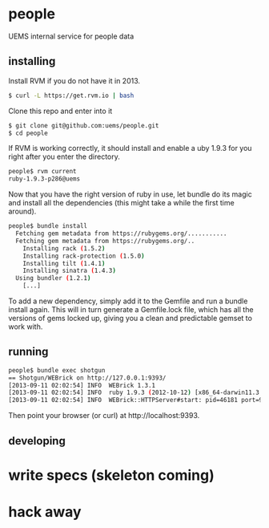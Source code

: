 people
======

UEMS internal service for people data

installing
----------

Install RVM if you do not have it in 2013.

```bash
$ curl -L https://get.rvm.io | bash
```

Clone this repo and enter into it

```bash
$ git clone git@github.com:uems/people.git
$ cd people
```

If RVM is working correctly, it should install and enable a 
uby 1.9.3 for you right after you enter the directory.

```bash
people$ rvm current
ruby-1.9.3-p286@uems
```

Now that you have the right version of ruby in use, let bundle do its
magic and install all the dependencies (this might take a while the
first time around).

```bash
people$ bundle install
  Fetching gem metadata from https://rubygems.org/...........
  Fetching gem metadata from https://rubygems.org/..
    Installing rack (1.5.2)
    Installing rack-protection (1.5.0)
    Installing tilt (1.4.1)
    Installing sinatra (1.4.3)
  Using bundler (1.2.1)
    [...]
```

To add a new dependency, simply add it to the Gemfile and run a bundle
install again. This will in turn generate a Gemfile.lock file, which has
all the versions of gems locked up, giving you a clean and predictable
gemset to work with.

running
-------

```bash
people$ bundle exec shotgun
== Shotgun/WEBrick on http://127.0.0.1:9393/
[2013-09-11 02:02:54] INFO  WEBrick 1.3.1
[2013-09-11 02:02:54] INFO  ruby 1.9.3 (2012-10-12) [x86_64-darwin11.3.0]
[2013-09-11 02:02:54] INFO  WEBrick::HTTPServer#start: pid=46181 port=9393
```

Then point your browser (or curl) at http://localhost:9393.

developing
----------

# write specs (skeleton coming)
# hack away


